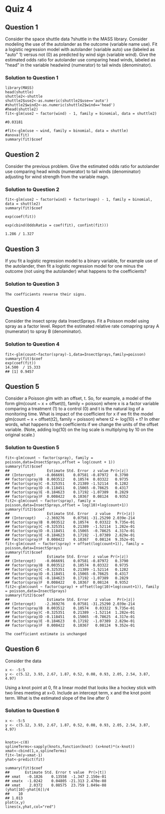 # Quiz 4

## Question 1
Consider the space shuttle data ?shuttle in the MASS library. Consider modeling the use of the autolander as the outcome (variable name use). Fit a logistic regression model with autolander (variable auto) use (labeled as "auto" 1) versus not (0) as predicted by wind sign (variable wind). Give the estimated odds ratio for autolander use comparing head winds, labeled as "head" in the variable headwind (numerator) to tail winds (denominator).

### Solution to Question 1
```
library(MASS)
head(shuttle)
shuttle2<-shuttle
shuttle2$use2<-as.numeric(shuttle2$use=='auto')
#shuttle2$wind2<-as.numeric(shuttle2$wind=='head')
#head(shuttle2)
fit<-glm(use2 ~ factor(wind) - 1, family = binomial, data = shuttle2)

#0.03181

#fit<-glm(use ~ wind, family = binomial, data = shuttle)
#anova(fit)
summary(fit)$coef
```


## Question 2
Consider the previous problem. Give the estimated odds ratio for autolander use comparing head winds (numerator) to tail winds (denominator) adjusting for wind strength from the variable magn.

### Solution to Question 2
```
fit<-glm(use2 ~ factor(wind) + factor(magn) - 1, family = binomial, data = shuttle2)
summary(fit)$coef

exp(coef(fit))

exp(cbind(OddsRatio = coef(fit), confint(fit)))

1.286 / 1.327
```


## Question 3
If you fit a logistic regression model to a binary variable, for example use of the autolander, then fit a logistic regression model for one minus the outcome (not using the autolander) what happens to the coefficients?

### Solution to Question 3
```
The coefficients reverse their signs.
```


## Question 4
Consider the insect spray data InsectSprays. Fit a Poisson model using spray as a factor level. Report the estimated relative rate comapring spray A (numerator) to spray B (denominator).

### Solution to Question 4
```
fit<-glm(count~factor(spray)-1,data=InsectSprays,family=poisson)
summary(fit)$coef
exp(coef(fit))
14.500  / 15.333
## [1] 0.9457
```


## Question 5
Consider a Poisson glm with an offset, t. So, for example, a model of the form glm(count ~ x + offset(t), family = poisson) where x is a factor variable comparing a treatment (1) to a control (0) and t is the natural log of a monitoring time. What is impact of the coefficient for x if we fit the model glm(count ~ x + offset(t2), family = poisson) where t2 <- log(10) + t? In other words, what happens to the coefficients if we change the units of the offset variable. (Note, adding log(10) on the log scale is multiplying by 10 on the original scale.)

### Solution to Question 5
```
fit<-glm(count ~ factor(spray), family = poisson,data=InsectSprays,offset = log(count + 1))
summary(fit)$coef
##                 Estimate Std. Error  z value Pr(>|z|)
## (Intercept)    -0.066691    0.07581 -0.87972   0.3790
## factor(spray)B  0.003512    0.10574  0.03322   0.9735
## factor(spray)C -0.325351    0.21389 -1.52114   0.1282
## factor(spray)D -0.118451    0.15065 -0.78625   0.4317
## factor(spray)E -0.184623    0.17192 -1.07389   0.2829
## factor(spray)F  0.008422    0.10367  0.08124   0.9352
fit2<-glm(count ~ factor(spray), family = poisson,data=InsectSprays,offset = log(10)+log(count+1))
summary(fit2)$coef
##                 Estimate Std. Error   z value   Pr(>|z|)
## (Intercept)    -2.369276    0.07581 -31.25290 2.039e-214
## factor(spray)B  0.003512    0.10574   0.03322  9.735e-01
## factor(spray)C -0.325351    0.21389  -1.52114  1.282e-01
## factor(spray)D -0.118451    0.15065  -0.78625  4.317e-01
## factor(spray)E -0.184623    0.17192  -1.07389  2.829e-01
## factor(spray)F  0.008422    0.10367   0.08124  9.352e-01
fit<-glm(count ~ factor(spray) + offset(log(count+1)), family = poisson,data=InsectSprays)
summary(fit)$coef
##                 Estimate Std. Error  z value Pr(>|z|)
## (Intercept)    -0.066691    0.07581 -0.87972   0.3790
## factor(spray)B  0.003512    0.10574  0.03322   0.9735
## factor(spray)C -0.325351    0.21389 -1.52114   0.1282
## factor(spray)D -0.118451    0.15065 -0.78625   0.4317
## factor(spray)E -0.184623    0.17192 -1.07389   0.2829
## factor(spray)F  0.008422    0.10367  0.08124   0.9352
fit2<-glm(count ~ factor(spray) + offset(log(10)+log(count+1)), family = poisson,data=InsectSprays)
summary(fit2)$coef
##                 Estimate Std. Error   z value   Pr(>|z|)
## (Intercept)    -2.369276    0.07581 -31.25290 2.039e-214
## factor(spray)B  0.003512    0.10574   0.03322  9.735e-01
## factor(spray)C -0.325351    0.21389  -1.52114  1.282e-01
## factor(spray)D -0.118451    0.15065  -0.78625  4.317e-01
## factor(spray)E -0.184623    0.17192  -1.07389  2.829e-01
## factor(spray)F  0.008422    0.10367   0.08124  9.352e-01

The coefficient estimate is unchanged
```


## Question 6
Consider the data
```
x <- -5:5
y <- c(5.12, 3.93, 2.67, 1.87, 0.52, 0.08, 0.93, 2.05, 2.54, 3.87, 4.97)
```
Using a knot point at 0, fit a linear model that looks like a hockey stick with two lines meeting at x=0. Include an intercept term, x and the knot point term. What is the estimated slope of the line after 0

### Solution to Question 6
```
x <- -5:5
y <- c(5.12, 3.93, 2.67, 1.87, 0.52, 0.08, 0.93, 2.05, 2.54, 3.87, 4.97)


knots<-c(0)
splineTerms<-sapply(knots,function(knot) (x>knot)*(x-knot))
xmat<-cbind(1,x,splineTerms)
fit<-lm(y~xmat-1)
yhat<-predict(fit)

summary(fit)$coef
##       Estimate Std. Error t value  Pr(>|t|)
## xmat   -0.1826    0.13558  -1.347 2.150e-01
## xmatx  -1.0242    0.04805 -21.313 2.470e-08
## xmat    2.0372    0.08575  23.759 1.049e-08
(yhat[10]-yhat[6])/4
##    10 
## 1.013
plot(x,y)
lines(x,yhat,col="red")
```
